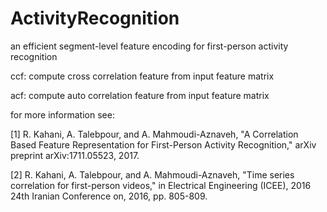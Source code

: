 # ActivityRecognition
an efficient segment-level feature encoding for first-person activity recognition

ccf: compute cross correlation feature from input feature matrix

acf: compute auto correlation feature from input feature matrix

for more information see:

[1] R. Kahani, A. Talebpour, and A. Mahmoudi-Aznaveh, "A Correlation Based Feature Representation for First-Person Activity                   Recognition," arXiv preprint arXiv:1711.05523, 2017.

[2] R. Kahani, A. Talebpour, and A. Mahmoudi-Aznaveh, "Time series correlation for first-person videos," in Electrical Engineering (ICEE),     2016 24th Iranian Conference on, 2016, pp. 805-809.
